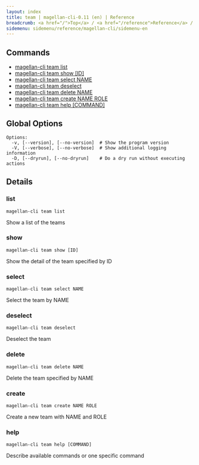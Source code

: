 ```yaml
---
layout: index
title: team | magellan-cli-0.11 (en) | Reference
breadcrumb: <a href="/">Top</a> / <a href="/reference">Reference</a> / <a href="/reference/magellan-cli/en">magellan-cli-0.11</a> / team <a href="/reference/ja/resources/team.html">ja</a> en
sidemenu: sidemenu/reference/magellan-cli/sidemenu-en
---
```


## Commands

- [magellan-cli team list](#list)
- [magellan-cli team show [ID]](#show)
- [magellan-cli team select NAME](#select)
- [magellan-cli team deselect](#deselect)
- [magellan-cli team delete NAME](#delete)
- [magellan-cli team create NAME ROLE](#create)
- [magellan-cli team help [COMMAND]](#help)

## Global Options

```text
Options:
  -v, [--version], [--no-version]  # Show the program version
  -V, [--verbose], [--no-verbose]  # Show additional logging information
  -D, [--dryrun], [--no-dryrun]    # Do a dry run without executing actions

```


## Details
### <a name="list"></a>list

```text
magellan-cli team list
```

Show a list of the teams

### <a name="show"></a>show

```text
magellan-cli team show [ID]
```

Show the detail of the team specified by ID

### <a name="select"></a>select

```text
magellan-cli team select NAME
```

Select the team by NAME

### <a name="deselect"></a>deselect

```text
magellan-cli team deselect
```

Deselect the team

### <a name="delete"></a>delete

```text
magellan-cli team delete NAME
```

Delete the team specified by NAME

### <a name="create"></a>create

```text
magellan-cli team create NAME ROLE
```

Create a new team with NAME and ROLE

### <a name="help"></a>help

```text
magellan-cli team help [COMMAND]
```

Describe available commands or one specific command

